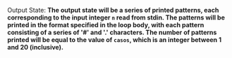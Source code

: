 Output State: **The output state will be a series of printed patterns, each corresponding to the input integer `n` read from stdin. The patterns will be printed in the format specified in the loop body, with each pattern consisting of a series of '#' and '.' characters. The number of patterns printed will be equal to the value of `casos`, which is an integer between 1 and 20 (inclusive).**